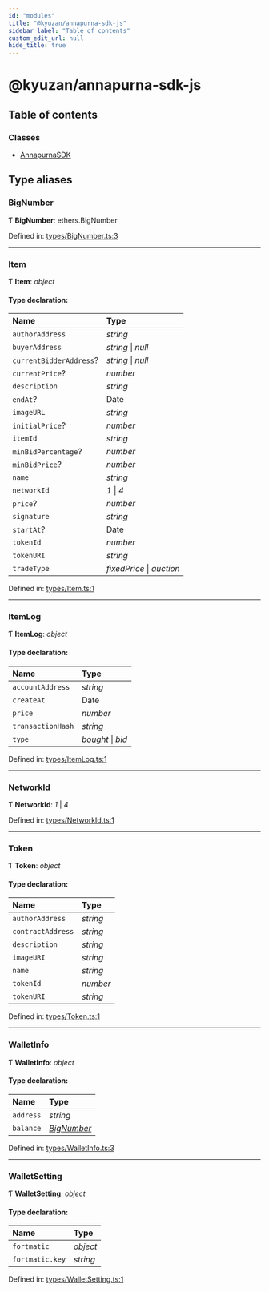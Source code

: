 ```yaml
---
id: "modules"
title: "@kyuzan/annapurna-sdk-js"
sidebar_label: "Table of contents"
custom_edit_url: null
hide_title: true
---
```


# @kyuzan/annapurna-sdk-js

## Table of contents

### Classes

- [AnnapurnaSDK](classes/annapurnasdk.md)

## Type aliases

### BigNumber

Ƭ **BigNumber**: ethers.BigNumber

Defined in: [types/BigNumber.ts:3](https://github.com/KyuzanInc/annapurna-sdk-js/blob/93ac512/src/types/BigNumber.ts#L3)

___

### Item

Ƭ **Item**: *object*

#### Type declaration:

Name | Type |
:------ | :------ |
`authorAddress` | *string* |
`buyerAddress` | *string* \| *null* |
`currentBidderAddress`? | *string* \| *null* |
`currentPrice`? | *number* |
`description` | *string* |
`endAt`? | Date |
`imageURL` | *string* |
`initialPrice`? | *number* |
`itemId` | *string* |
`minBidPercentage`? | *number* |
`minBidPrice`? | *number* |
`name` | *string* |
`networkId` | *1* \| *4* |
`price`? | *number* |
`signature` | *string* |
`startAt`? | Date |
`tokenId` | *number* |
`tokenURI` | *string* |
`tradeType` | *fixedPrice* \| *auction* |

Defined in: [types/Item.ts:1](https://github.com/KyuzanInc/annapurna-sdk-js/blob/93ac512/src/types/Item.ts#L1)

___

### ItemLog

Ƭ **ItemLog**: *object*

#### Type declaration:

Name | Type |
:------ | :------ |
`accountAddress` | *string* |
`createAt` | Date |
`price` | *number* |
`transactionHash` | *string* |
`type` | *bought* \| *bid* |

Defined in: [types/ItemLog.ts:1](https://github.com/KyuzanInc/annapurna-sdk-js/blob/93ac512/src/types/ItemLog.ts#L1)

___

### NetworkId

Ƭ **NetworkId**: *1* \| *4*

Defined in: [types/NetworkId.ts:1](https://github.com/KyuzanInc/annapurna-sdk-js/blob/93ac512/src/types/NetworkId.ts#L1)

___

### Token

Ƭ **Token**: *object*

#### Type declaration:

Name | Type |
:------ | :------ |
`authorAddress` | *string* |
`contractAddress` | *string* |
`description` | *string* |
`imageURI` | *string* |
`name` | *string* |
`tokenId` | *number* |
`tokenURI` | *string* |

Defined in: [types/Token.ts:1](https://github.com/KyuzanInc/annapurna-sdk-js/blob/93ac512/src/types/Token.ts#L1)

___

### WalletInfo

Ƭ **WalletInfo**: *object*

#### Type declaration:

Name | Type |
:------ | :------ |
`address` | *string* |
`balance` | [*BigNumber*](modules.md#bignumber) |

Defined in: [types/WalletInfo.ts:3](https://github.com/KyuzanInc/annapurna-sdk-js/blob/93ac512/src/types/WalletInfo.ts#L3)

___

### WalletSetting

Ƭ **WalletSetting**: *object*

#### Type declaration:

Name | Type |
:------ | :------ |
`fortmatic` | *object* |
`fortmatic.key` | *string* |

Defined in: [types/WalletSetting.ts:1](https://github.com/KyuzanInc/annapurna-sdk-js/blob/93ac512/src/types/WalletSetting.ts#L1)
